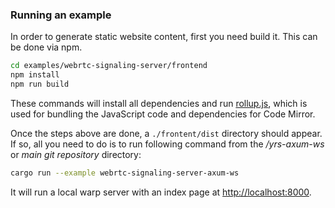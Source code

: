 
### Running an example

In order to generate static website content, first you need build it. This can be done via npm.

```bash
cd examples/webrtc-signaling-server/frontend
npm install
npm run build
```

These commands will install all dependencies and run [rollup.js](https://rollupjs.org/), which is used for bundling the JavaScript code and dependencies for Code Mirror.

Once the steps above are done, a `./frontent/dist` directory should appear. If so, all you need to do is to run following command from the */yrs-axum-ws* or *main git repository* directory:

```bash
cargo run --example webrtc-signaling-server-axum-ws
```

It will run a local warp server with an index page at [http://localhost:8000](http://localhost:8000).